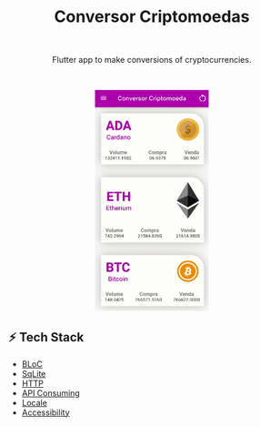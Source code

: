 <h1 align="center">
  Conversor Criptomoedas
</h1>
<br>
<p align="center">Flutter app to make conversions of cryptocurrencies.</p>
<br>
<p align="center">
  <img src="https://github.com/albertrein/conversor_criptomoedas_flutter_app/blob/main/assets/conversor_moedas.gif?raw=true" width="200">
</p>

## :zap: **Tech Stack**
-   [BLoC]()
-   [SqLite]()
-   [HTTP]()
-   [API Consuming]()
-   [Locale]()
-   [Accessibility]()
